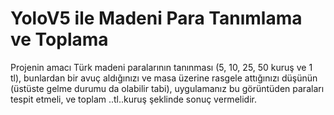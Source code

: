 # YoloV5 ile Madeni Para Tanımlama ve Toplama

Projenin amacı Türk madeni paralarının tanınması (5, 10, 25, 50 kuruş ve 1 tl), bunlardan bir avuç aldığınızı ve masa üzerine rasgele attığınızı düşünün (üstüste gelme durumu da olabilir tabi), uygulamanız bu görüntüden paraları tespit etmeli, ve toplam ..tl..kuruş şeklinde sonuç vermelidir.
